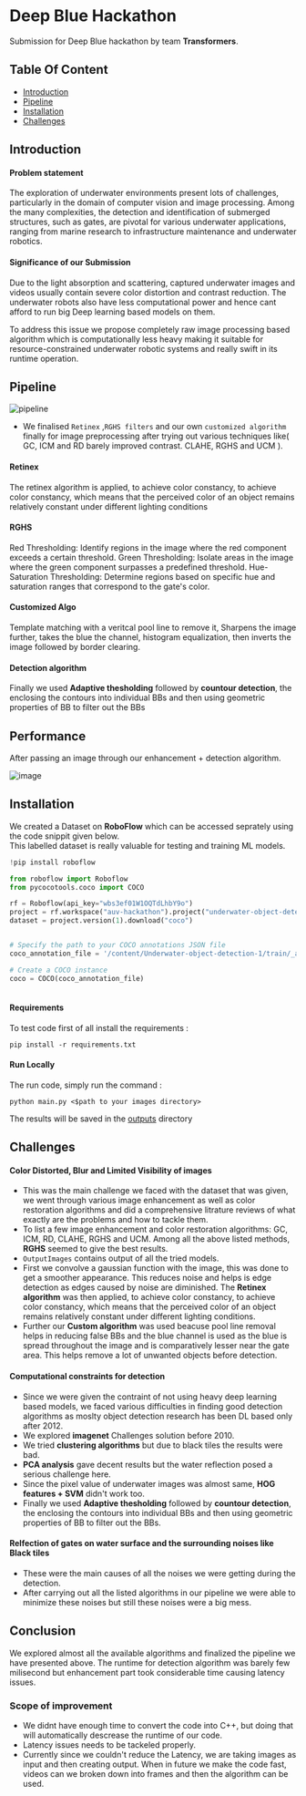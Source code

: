 
# Deep Blue Hackathon 

Submission for Deep Blue hackathon by team **Transformers**.



## Table Of Content 

* [Introduction](#Introduction)
* [Pipeline](#Pipeline)
* [Installation](#Installation)
* [Challenges](#Challenges)


## Introduction 


#### Problem statement 
The exploration of underwater environments present lots of challenges, particularly in the domain of computer vision and image processing. Among the many complexities, the detection and identification of submerged structures, such as gates, are pivotal for various underwater applications, ranging from marine research to infrastructure maintenance and underwater robotics.

#### Significance of our Submission

Due to the light absorption and scattering, captured underwater images and videos usually contain severe color distortion and contrast reduction. The underwater robots also have less computational power and hence cant afford to run big Deep learning based models on them. 

To address this issue we propose completely raw image processing based algorithm which is computationally less heavy making it suitable for resource-constrained underwater robotic systems and really swift in its runtime operation. 


## Pipeline

![pipeline](https://i.postimg.cc/BQGqMFhT/Screenshot-from-2024-01-03-11-11-30.png)

 

- We finalised ```Retinex``` ,```RGHS filters``` and our own ```customized algorithm``` finally for image preprocessing after trying out various techniques like( GC, ICM and RD barely improved contrast. CLAHE, RGHS and UCM ).

#### Retinex

 The retinex algorithm is applied, to achieve color constancy, to achieve color constancy, which means that the perceived color of an object remains relatively constant under different lighting conditions


#### RGHS
 Red Thresholding: Identify regions in the image where the red component exceeds a certain threshold.
Green Thresholding: Isolate areas in the image where the green component surpasses a predefined threshold.
 Hue-Saturation Thresholding: Determine regions based on specific hue and saturation ranges that correspond to the gate's color.


#### Customized Algo
Template matching with a veritcal pool line to remove it, Sharpens the image further, takes the blue the channel, histogram equalization, then inverts the image followed by border clearing.

#### Detection algorithm

 Finally we used **Adaptive thesholding** followed by **countour detection**, the enclosing the contours into individual BBs and then using geometric properties of BB to filter out the BBs




## Performance

After passing an image through our enhancement + detection algorithm.

![image](https://i.postimg.cc/y8KpQmSz/Untitled.jpg)



## Installation

We created a Dataset on **RoboFlow** which can be accessed seprately using the code snippit given below.     
This labelled dataset is really valuable for testing and training ML models. 

```python
!pip install roboflow

from roboflow import Roboflow
from pycocotools.coco import COCO

rf = Roboflow(api_key="wbs3ef01W1OQTdLhbY9o")
project = rf.workspace("auv-hackathon").project("underwater-object-detection-s8xhb")
dataset = project.version(1).download("coco")


# Specify the path to your COCO annotations JSON file
coco_annotation_file = '/content/Underwater-object-detection-1/train/_annotations.coco.json'

# Create a COCO instance
coco = COCO(coco_annotation_file)
   
```
#### Requirements
To test code first of all install the requirements :
```
pip install -r requirements.txt
```

#### Run Locally

The run code, simply run the command :
```
python main.py <$path to your images directory>
```

The results will be saved in the [outputs](outputs/) directory




## Challenges 

#### Color Distorted,  Blur and  Limited Visibility of images

- This was the main challenge we faced with the dataset that was given, we went through various image enhancement as well as color restoration algorithms and did a comprehensive litrature reviews of what exactly are the problems and how to tackle them. 
- To list a few image enhancement and color restoration algorithms: GC, ICM, RD, CLAHE, RGHS and UCM. Among all the above listed methods, **RGHS** seemed to give the best results. 
- ```OutputImages``` contains output of all the tried models.
- First we convolve a gaussian function with the image, this was done to get a smoother appearance. This reduces noise and helps is edge detection as edges caused by noise are diminished. The **Retinex algorithm** was then applied, to achieve color constancy, to achieve color constancy, which means that the perceived color of an object remains relatively constant under different lighting conditions.
- Further our **Custom algorithm** was used beacuse pool line removal helps in reducing false BBs and the blue channel is used as the blue is spread throughout the image and is  comparatively lesser near the gate area. This helps remove a lot of unwanted objects before detection.  

#### Computational constraints for detection

- Since we were given the contraint of not using heavy deep learning based models, we faced various difficulties in finding good detection algorithms as moslty object detection research has been DL based only after 2012. 
- We explored **imagenet** Challenges solution before 2010. 
- We tried **clustering algorithms** but due to black tiles the results were bad. 
- **PCA analysis** gave decent results but the water reflection posed a serious challenge here. 
- Since the pixel value of underwater images was almost same, **HOG features + SVM** didn't work too.
- Finally we used **Adaptive thesholding** followed by **countour detection**, the enclosing the contours into individual BBs and then using geometric properties of BB to filter out the BBs.

#### Relfection of gates on water surface and the surrounding noises like Black tiles

- These were the main causes of all the noises we were getting during the detection. 
- After carrying out all the listed algorithms in our pipeline we were able to minimize these noises but still these noises were a big mess.

## Conclusion

We explored almost all the available algorithms and finalized the pipeline we have presented above. The runtime for detection algorithm was barely few milisecond but enhancement part took considerable time causing latency issues. 


### Scope of improvement 

- We didnt have enough time to convert the code into C++, but doing that will automatically descrease the runtime of our code. 
- Latency issues needs to be tackeled properly. 
- Currently since we couldn't reduce the Latency, we are taking images as input and then creating output. When in future we make the code fast, videos can we broken down into frames and then the algorithm can be used.
